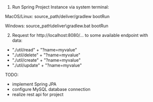 1. Run Spring Project Instance via system terminal:

MacOS/Linux:
source_path/deliver/gradlew bootRun

Windows:
source_path\deliver\gradlew.bat bootRun

2. Request for http://localhost:8080/... to some available endpoint with data:
- "./util/read" + "?name=myvalue"
- "./util/delete" + "?name=myvalue"
- "./util/create" + "?name=myvalue"
- "./util/update" + "?name=myvalue"

TODO:
- implement Spring JPA
- configure MySQL database connection
- realize rest api for project